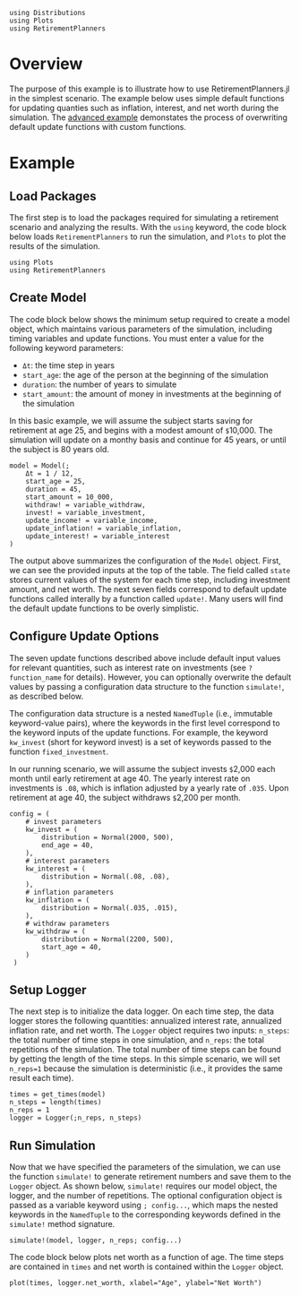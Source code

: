 ```@setup intermediate
using Distributions
using Plots
using RetirementPlanners
```
# Overview

The purpose of this example is to illustrate how to use RetirementPlanners.jl in the simplest scenario. The example below uses simple default functions for updating quanties such as inflation, interest, and net worth during the simulation. The [advanced example](advanced_example.md) demonstates the process of overwriting default update functions with custom functions. 

# Example 

## Load Packages

The first step is to load the packages required for simulating a retirement scenario and analyzing the results. With the `using` keyword, the code block below loads `RetirementPlanners` to run the simulation, and `Plots` to plot the results of the simulation. 

```@example intermediate 
using Plots
using RetirementPlanners
```

## Create Model

The code block below shows the minimum setup required to create a model object, which maintains various parameters of the simulation, including timing variables and update functions. You must enter a value for the following keyword parameters:

- `Δt`: the time step in years 
- `start_age`: the age of the person at the beginning of the simulation
- `duration`: the number of years to simulate
- `start_amount`: the amount of money in investments at the beginning of the simulation

In this basic example, we will assume the subject starts saving for retirement at age 25, and begins with a modest amount of `$`10,000. The simulation will update on a monthy basis and continue for 45 years, or until the subject is 80 years old. 

```@example intermediate 
model = Model(;
    Δt = 1 / 12,
    start_age = 25,
    duration = 45,
    start_amount = 10_000,
    withdraw! = variable_withdraw,
    invest! = variable_investment,
    update_income! = variable_income,
    update_inflation! = variable_inflation,
    update_interest! = variable_interest 
)
```

The output above summarizes the configuration of the `Model` object. First, we can see the provided inputs at the top of the table. The field called `state` stores current values of the system for each time step, including investment amount, and net worth. The next seven fields correspond to default update functions called interally by a function called `update!`. Many users will find the default update functions to be overly simplistic. 

## Configure Update Options

The seven update functions described above include default input values for relevant quantities, such as interest rate on investments (see `? function_name` for details). However, you can optionally overwrite the default values by passing a configuration data structure to the function `simulate!`, as described below. 

The configuration data structure is a nested `NamedTuple` (i.e., immutable keyword-value pairs), where the keywords in the first level correspond to the keyword inputs of the update functions. For example, the keyword `kw_invest` (short for keyword invest) is a set of keywords passed to the function `fixed_investment`.

In our running scenario, we will assume the subject invests `$`2,000 each month until early retirement at age 40. The yearly interest rate on investments is `.08`, which is inflation adjusted by a yearly rate of `.035`. Upon retirement at age 40, the subject withdraws `$`2,200 per month.  

```@example intermediate 
config = (
    # invest parameters
    kw_invest = (
        distribution = Normal(2000, 500),
        end_age = 40,
    ),
    # interest parameters
    kw_interest = (
        distribution = Normal(.08, .08),
    ),
    # inflation parameters
    kw_inflation = (
        distribution = Normal(.035, .015),
    ),
    # withdraw parameters 
    kw_withdraw = (
        distribution = Normal(2200, 500),
        start_age = 40,
    )
 )
```
## Setup Logger

The next step is to initialize the data logger. On each time step, the data logger stores the following quantities: annualized interest rate, annualized inflation rate, and net worth. The `Logger` object requires two inputs: `n_steps`: the total number of time steps in one simulation, and `n_reps`: the total repetitions of the simulation. The total number of time steps can be found by getting the length of the time steps. In this simple scenario, we will set `n_reps=1` because the simulation is deterministic (i.e., it provides the same result each time). 

```@example intermediate 
times = get_times(model)
n_steps = length(times)
n_reps = 1
logger = Logger(;n_reps, n_steps)
```

## Run Simulation

Now that we have specified the parameters of the simulation, we can use the function `simulate!` to generate retirement numbers and save them to the `Logger` object. As shown below, `simulate!` requires our model object, the logger, and the number of repetitions. The optional configuration object is passed as a variable keyword using `; config...`, which maps the nested keywords in the `NamedTuple` to the corresponding keywords defined in the `simulate!` method signature. 

```@example intermediate
simulate!(model, logger, n_reps; config...)
```

The code block below plots net worth as a function of age. The time steps are contained in `times` and net worth is contained within the `Logger` object. 

```@example intermediate 
plot(times, logger.net_worth, xlabel="Age", ylabel="Net Worth")
```